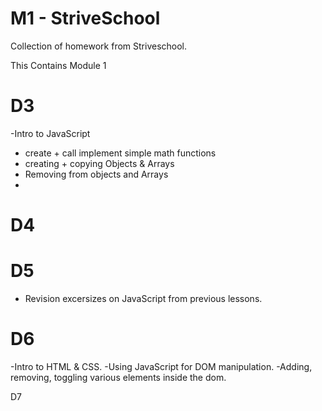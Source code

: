 # M1 - StriveSchool
 Collection of homework from Striveschool.

 This Contains Module 1 

# D3
-Intro to JavaScript
- create + call  implement simple math functions 
- creating + copying Objects & Arrays
- Removing from objects and Arrays
- 


# D4

# D5
- Revision excersizes on JavaScript from previous lessons.


# D6
-Intro to HTML & CSS. 
-Using JavaScript for DOM manipulation.
-Adding, removing, toggling various elements inside the dom.

D7
